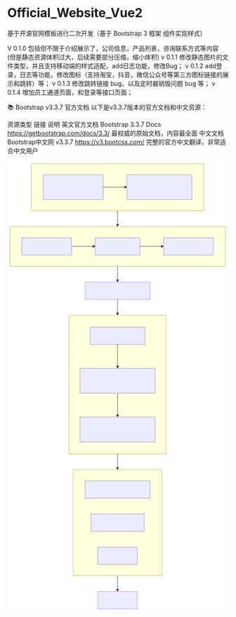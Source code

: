 # Official_Website_Vue2
基于开源官网模板进行二次开发（基于 Bootstrap 3 框架 组件实现样式）

V 0.1.0 包括但不限于介绍展示了，公司信息，产品列表，咨询联系方式等内容 (但是静态资源体积过大，后续需要部分压缩，缩小体积)
v 0.1.1 修改静态图片的文件类型，并且支持移动端的样式适配，add日志功能，修改Bug；
v 0.1.2 add登录，日志等功能，修改图标（支持淘宝，抖音，微信公众号等第三方图标链接的展示和跳转）等；
v 0.1.3 修改跳转链接 bug，以及定时器销毁问题 bug 等；
v 0.1.4 增加员工通道页面，和登录等接口页面；


📚 Bootstrap v3.3.7 官方文档
以下是v3.3.7版本的官方文档和中文资源：

资源类型	链接	说明
英文官方文档	Bootstrap 3.3.7 Docs https://getbootstrap.com/docs/3.3/ 	最权威的原始文档，内容最全面
中文文档	Bootstrap中文网 v3.3.7	 https://v3.bootcss.com/  完整的官方中文翻译，非常适合中文用户

![项目图标](./src/assets/img/deepseek_mermaid.svg)
